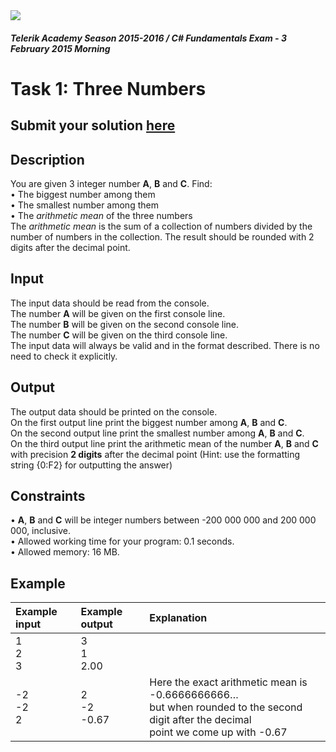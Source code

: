 ﻿<img src="https://raw.githubusercontent.com/TelerikAcademy/Common/master/logos/telerik-header-logo.png" />

#### _Telerik Academy Season 2015-2016 / C# Fundamentals Exam - 3 February 2015 Morning_

# Task 1: Three Numbers

## Submit your solution [here](http://bgcoder.com/Contests/Practice/Index/204#0)

## Description   

You are given 3 integer number **A**, **B** and **C**. Find:  
•	The biggest number among them  
•	The smallest number among them  
•	The _arithmetic mean_ of the three numbers  
The _arithmetic mean_ is the sum of a collection of numbers divided by the number of numbers in the collection. The result should be rounded with 2 digits after the decimal point.

## Input  

The input data should be read from the console.  
The number **A** will be given on the first console line.  
The number **B** will be given on the second console line.  
The number **C** will be given on the third console line.  
The input data will always be valid and in the format described. There is no need to check it explicitly.

## Output

The output data should be printed on the console.  
On the first output line print the biggest number among **A**, **B** and **C**.  
On the second output line print the smallest number among **A**, **B** and **C**.  
On the third output line print the arithmetic mean of the number **A**, **B** and **C** with precision **2 digits** after the decimal point (Hint: use the formatting string {0:F2} for outputting the answer)

## Constraints

•	**A**, **B** and **C** will be integer numbers between -200 000 000 and 200 000 000, inclusive.  
•	Allowed working time for your program: 0.1 seconds.   
•	Allowed memory: 16 MB.


## Example

|Example input|Example output|Explanation|
|:-------------|:--------------|:--------------|
|1<br/>2<br/>3|3<br/>1<br/>2.00||
|-2<br/>-2<br/>2|2<br/>-2<br/>-0.67|Here the exact arithmetic mean is -0.6666666666…<br/>but when rounded to the second digit after the decimal<br/>point we come up with -0.67|


